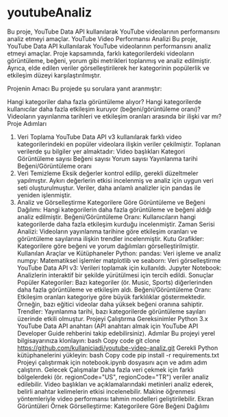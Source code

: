 # youtubeAnaliz
Bu proje, YouTube Data API kullanılarak YouTube videolarının performansını analiz etmeyi amaçlar.
YouTube Video Performansı Analizi
Bu proje, YouTube Data API kullanılarak YouTube videolarının performansını analiz etmeyi amaçlar. Proje kapsamında, farklı kategorilerdeki videoların görüntüleme, beğeni, yorum gibi metrikleri toplanmış ve analiz edilmiştir. Ayrıca, elde edilen veriler görselleştirilerek her kategorinin popülerlik ve etkileşim düzeyi karşılaştırılmıştır.

Projenin Amacı
Bu projede şu sorulara yanıt aranmıştır:

Hangi kategoriler daha fazla görüntüleme alıyor?
Hangi kategorilerde kullanıcılar daha fazla etkileşim kuruyor (beğeni/görüntüleme oranı)?
Videoların yayınlanma tarihleri ve etkileşim oranları arasında bir ilişki var mı?
Proje Adımları
1. Veri Toplama
YouTube Data API v3 kullanılarak farklı video kategorilerindeki en popüler videolara ilişkin veriler çekilmiştir.
Toplanan verilerde şu bilgiler yer almaktadır:
Video başlıkları
Kategori
Görüntüleme sayısı
Beğeni sayısı
Yorum sayısı
Yayınlanma tarihi
Beğeni/Görüntüleme oranı
2. Veri Temizleme
Eksik değerler kontrol edilip, gerekli düzeltmeler yapılmıştır.
Aykırı değerlerin etkisi incelenmiş ve analiz için uygun veri seti oluşturulmuştur.
Veriler, daha anlamlı analizler için pandas ile yeniden işlenmiştir.
3. Analiz ve Görselleştirme
Kategorilere Göre Görüntüleme ve Beğeni Dağılımı:
Hangi kategorilerin daha fazla görüntüleme ve beğeni aldığı analiz edilmiştir.
Beğeni/Görüntüleme Oranı:
Kullanıcıların hangi kategorilerde daha fazla etkileşim kurduğu incelenmiştir.
Zaman Serisi Analizi:
Videoların yayınlanma tarihine göre etkileşim oranları ve görüntüleme sayılarına ilişkin trendler incelenmiştir.
Kutu Grafikler:
Kategorilere göre beğeni ve yorum dağılımları görselleştirilmiştir.
Kullanılan Araçlar ve Kütüphaneler
Python:
pandas: Veri işleme ve analiz
numpy: Matematiksel işlemler
matplotlib ve seaborn: Veri görselleştirme
YouTube Data API v3:
Verileri toplamak için kullanıldı.
Jupyter Notebook:
Analizlerin interaktif bir şekilde yürütülmesi için tercih edildi.
Sonuçlar
Popüler Kategoriler: Bazı kategoriler (ör. Music, Sports) diğerlerinden daha fazla görüntüleme ve etkileşim aldı.
Beğeni/Görüntüleme Oranı: Etkileşim oranları kategoriye göre büyük farklılıklar göstermektedir. Örneğin, bazı eğitici videolar daha yüksek beğeni oranına sahiptir.
Trendler: Yayınlanma tarihi, bazı kategorilerde görüntüleme sayıları üzerinde etkili olmuştur.
Projeyi Çalıştırma
Gereksinimler
Python 3.x
YouTube Data API anahtarı (API anahtarı almak için YouTube API Developer Guide rehberini takip edebilirsiniz).
Adımlar
Bu projeyi yerel bilgisayarınıza klonlayın:
bash
Copy code
git clone https://github.com/kullaniciadi/youtube-video-analiz.git
Gerekli Python kütüphanelerini yükleyin:
bash
Copy code
pip install -r requirements.txt
Projeyi çalıştırmak için notebook.ipynb dosyasını açın ve adım adım çalıştırın.
Gelecek Çalışmalar
Daha fazla veri çekmek için farklı bölgelerdeki (ör. regionCode="US", regionCode="TR") veriler analiz edilebilir.
Video başlıkları ve açıklamalarındaki metinleri analiz ederek, belirli anahtar kelimelerin etkisi incelenebilir.
Makine öğrenmesi yöntemleriyle video performansı tahmin modelleri geliştirilebilir.
Ekran Görüntüleri
Örnek Görselleştirme:
Kategorilere Göre Beğeni Dağılımı


